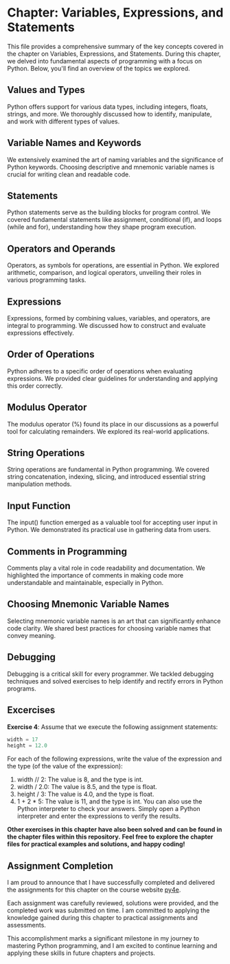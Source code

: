 # Chapter: Variables, Expressions, and Statements

This file provides a comprehensive summary of the key concepts covered in the chapter on Variables, Expressions, and Statements. During this chapter, we delved into fundamental aspects of programming with a focus on Python. Below, you'll find an overview of the topics we explored.

## Values and Types

Python offers support for various data types, including integers, floats, strings, and more. We thoroughly discussed how to identify, manipulate, and work with different types of values.

## Variable Names and Keywords

We extensively examined the art of naming variables and the significance of Python keywords. Choosing descriptive and mnemonic variable names is crucial for writing clean and readable code.

## Statements

Python statements serve as the building blocks for program control. We covered fundamental statements like assignment, conditional (if), and loops (while and for), understanding how they shape program execution.

## Operators and Operands

Operators, as symbols for operations, are essential in Python. We explored arithmetic, comparison, and logical operators, unveiling their roles in various programming tasks.

## Expressions

Expressions, formed by combining values, variables, and operators, are integral to programming. We discussed how to construct and evaluate expressions effectively.

## Order of Operations

Python adheres to a specific order of operations when evaluating expressions. We provided clear guidelines for understanding and applying this order correctly.

## Modulus Operator

The modulus operator (%) found its place in our discussions as a powerful tool for calculating remainders. We explored its real-world applications.

## String Operations

String operations are fundamental in Python programming. We covered string concatenation, indexing, slicing, and introduced essential string manipulation methods.

## Input Function

The input() function emerged as a valuable tool for accepting user input in Python. We demonstrated its practical use in gathering data from users.

## Comments in Programming

Comments play a vital role in code readability and documentation. We highlighted the importance of comments in making code more understandable and maintainable, especially in Python.

## Choosing Mnemonic Variable Names

Selecting mnemonic variable names is an art that can significantly enhance code clarity. We shared best practices for choosing variable names that convey meaning.

## Debugging

Debugging is a critical skill for every programmer. We tackled debugging techniques and solved exercises to help identify and rectify errors in Python programs.

## Excercises

**Exercise 4**: Assume that we execute the following assignment statements:

```python
width = 17
height = 12.0
```

For each of the following expressions, write the value of the expression and the type (of the value of the expression):

1. width // 2: The value is 8, and the type is int.
2. width / 2.0: The value is 8.5, and the type is float.
3. height / 3: The value is 4.0, and the type is float.
4. 1 + 2 * 5: The value is 11, and the type is int.
You can also use the Python interpreter to check your answers. Simply open a Python interpreter and enter the expressions to verify the results.

**Other exercises in this chapter have also been solved and can be found in the chapter files within this repository.**
**Feel free to explore the chapter files for practical examples and solutions, and happy coding!**


## Assignment Completion

I am proud to announce that I have successfully completed and delivered the assignments for this chapter on the course website [py4e](https://www.py4e.com/). 

Each assignment was carefully reviewed, solutions were provided, and the completed work was submitted on time. I am committed to applying the knowledge gained during this chapter to practical assignments and assessments.

This accomplishment marks a significant milestone in my journey to mastering Python programming, and I am excited to continue learning and applying these skills in future chapters and projects.

